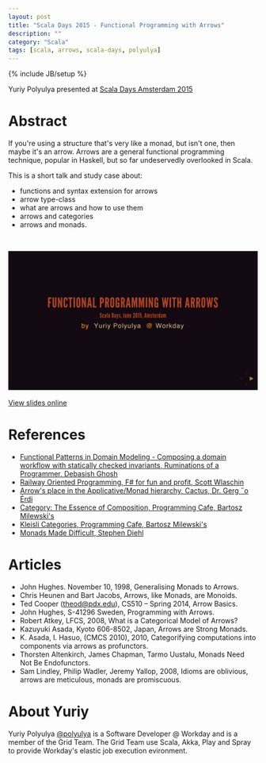 ```yaml
---
layout: post
title: "Scala Days 2015 - Functional Programming with Arrows"
description: ""
category: "Scala"
tags: [scala, arrows, scala-days, polyulya]
---
```

{% include JB/setup %}

Yuriy Polyulya presented at [Scala Days Amsterdam 2015](http://event.scaladays.org/scaladays-amsterdam-2015#!#schedulePopupExtras-6964)

# Abstract

If you're using a structure that's very like a monad, but isn't one, then maybe it's an arrow. Arrows are a general functional programming technique, popular in Haskell, but so far undeservedly overlooked in Scala.

This is a short talk and study case about:

* functions and syntax extension for arrows 
* arrow type-class 
* what are arrows and how to use them 
* arrows and categories 
* arrows and monads.
  
<br/>

<a href="/assets/scala-functional-programming-with-arrows/index.html"> ![Slides](/assets/scala-functional-programming-with-arrows/thumbnail.png) </a>

[View slides online](/assets/scala-functional-programming-with-arrows/index.html)

<!--more-->
# References

* [Functional Patterns in Domain Modeling - Composing a domain workflow with statically checked invariants, Ruminations of a Programmer, Debasish Ghosh](http://debasishg.blogspot.ie/2015/02/functional-patterns-in-domain-modeling.html)
* [Railway Oriented Programming, F# for fun and profit, Scott Wlaschin](http://fsharpforfunandprofit.com/rop/)
* [Arrow's place in the Applicative/Monad hierarchy, Cactus, Dr. Gerg ˝o Érdi](http://gergo.erdi.hu/blog/2014-07-12-arrow's_place_in_the_applicative_monad_hierarchy)
* [Category: The Essence of Composition, Programming Cafe, Bartosz Milewski's](http://bartoszmilewski.com/2014/11/04/category-the-essence-of-composition/)
* [Kleisli Categories, Programming Cafe, Bartosz Milewski's](http://bartoszmilewski.com/2014/12/23/kleisli-categories/)
* [Monads Made Difficult, Stephen Diehl](http://www.stephendiehl.com/posts/monads.html)

# Articles

* John Hughes. November 10, 1998, Generalising Monads to Arrows.
* Chris Heunen and Bart Jacobs, Arrows, like Monads, are Monoids.
* Ted Cooper (theod@pdx.edu), CS510 – Spring 2014, Arrow Basics.
* John Hughes, S-41296 Sweden, Programming with Arrows.
* Robert Atkey, LFCS, 2008, What is a Categorical Model of Arrows?
* Kazuyuki Asada, Kyoto 606-8502, Japan, Arrows are Strong Monads.
* K. Asada, I. Hasuo, (CMCS 2010), 2010, Categorifying computations into components via arrows as profunctors.
* Thorsten Altenkirch, James Chapman, Tarmo Uustalu, Monads Need Not Be Endofunctors.
* Sam Lindley, Philip Wadler, Jeremy Yallop, 2008, Idioms are oblivious, arrows are meticulous, monads are promiscuous.


# About Yuriy

Yuriy Polyulya [@polyulya](http://twitter.com/polyulya) is a Software Developer @ Workday and is a member of the Grid Team.
The Grid Team use Scala, Akka, Play and Spray to provide Workday's elastic job execution evironment.
